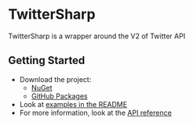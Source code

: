 # TwitterSharp
TwitterSharp is a wrapper around the V2 of Twitter API

## Getting Started
 - Download the project:
    - [NuGet](https://www.nuget.org/packages/TwitterSharp/)
    - [GitHub Packages](https://github.com/Xwilarg/TwitterSharp/packages/772258)
  - Look at [examples in the README](https://github.com/Xwilarg/TwitterSharp#examples)
  - For more information, look at the [API reference](/api/index.html)

